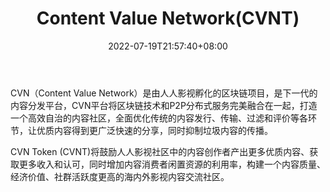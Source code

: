 ﻿---
weight: 
title: "Content Value Network(CVNT)"
description: "CVN（Content Value Network）是由人人影视孵化的区块链，是下一代的内容分发平台，CVN平台将区块链技术和P2P分布式服务完美融合在一起，打造一个高效自治的内容社区，全面优化传..."
date: 2022-07-19T21:57:40+08:00
lastmod: 2022-07-19T16:45:40+08:00
draft: false
authors: ["june"]
featuredImage: "356.png"
link: "https://cvn.io/zh?ref=1234btc.com"
tags: ["数字代币","Content Value Network(CVNT)"]
categories: ["navigation"]
navigation: ["数字代币"]
lightgallery: true
toc: true
pinned: false
recommend: false
recommend1: false
---
CVN（Content Value Network）是由人人影视孵化的区块链项目，是下一代的内容分发平台，CVN平台将区块链技术和P2P分布式服务完美融合在一起，打造一个高效自治的内容社区，全面优化传统的内容发行、传输、过滤和评价等各环节，让优质内容得到更广泛快速的分享，同时抑制垃圾内容的传播。

CVN Token (CVNT)将鼓励人人影视社区中的内容创作者产出更多优质内容、获取更多收入和认可，同时增加内容消费者闲置资源的利用率，构建一个内容质量、经济价值、社群活跃度更高的海内外影视内容交流社区。